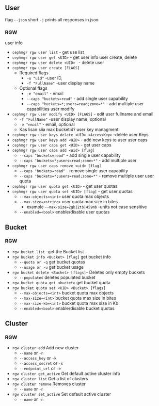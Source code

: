 ## User

flag ```--json``` short ```-j``` prints all responses in json
### RGW
user info
* ```cephmgr rgw user list``` - get use list
* ```cephmgr rgw user get <UID>``` - get user info
user create, delete
* ```cephmgr rgw user delete <UID> ``` - delete user
* ```cephmgr rgw user create [FLAGS]```
    * Required flags
        * ```-u "uid"``` -user ID, 
        * ```-f "FullName"``` -user display name
    * Optional flags
        * ```-e "email"``` - email
        * ```--caps "buckets=read"``` - add single user capability
        * ```--caps "buckets=*;users=read;zone=*"``` - add multiple user capabilities
user modify
* ```cephmgr rgw user modify <UID> [FLAGS]```  - edit user fullname and email
    * ```-f "FullName"``` -user display name, optional
    * ```-e "email"``` - email, optional
    * Kas lisan siia max bucketid?
user key managment
* ```cephmgr rgw user keys delete <UID> <AccessKey>``` -delete user Keys
* ```cephmgr rgw user keys add <UID>``` - add new keys to user
user caps
* ```cephmgr rgw user caps get <UID>``` - get user caps
* ```cephmgr rgw user caps add <uid> [flag]```
    * ```--caps "buckets=read"``` - add single user capability
    * ```--caps "buckets=*;users=read;zone=*"``` - add multiple user 
* ```cephmgr rgw user caps remove <uid> [flag]```
    * ```--caps "buckets=read"``` - remove single user capability
    * ```--caps "buckets=*;users=read;zone=*"``` - remove multiple user 
user quota
* ```cephmgr rgw user quota get <UID>``` - get user quotas
* ```cephmgr rgw user quota set <UID> [flag]``` - get user quotas
    * ```--max-objects=<int>``` user quota max objects
    * ```--max-size=<string>```  user quota max size in bites
        * example ```--max-size=2gb|2tb|459mb``` -units not case sensitive
    * ```--enabled=<bool>``` enable/disable user quotas
## Bucket
### RGW



* ```rgw bucket list``` -get the Bucket list
* ```rgw bucket info <Bucket> [flag]``` get bucket info
    * ```--quota or -q``` get bucket quotas
    * ```--usage or -u``` get bucket usage
* ```rgw bucket delete <Bucket> [flags]```- Deletes only empty buckets
    * ```--populated``` deletes populated bucket
* ```rgw bucket quota get <bucket>``` get bucket quota
* ```rgw bucket quota set <UID> <Bucket> [flags]```
    * ```--max-objects=<int>``` bucket quota max objects
    * ```--max-size=<int>```  bucket quota max size in bites
    * ```--max-size-kb=<int>``` bucket quota max size in Kb
    * ```--enabled=<bool>``` enable/disable bucket quotas


## Cluster
### RGW


* ```rgw cluster add``` Add new cluster
  * ```--name``` or ```-n```
  * ```--access_key``` or ```-k```
  * ```--access_secret``` or ```-s```
  * ```--endpoint_url``` or ```-e```
* ```rgw cluster get_active``` Get default active cluster info
* ```rgw cluster list``` Get a list of clusters
* ```rgw cluster remove``` Removes cluster
  * ```--name``` or ```-n```
* ```rgw cluster set_active``` Set default active cluster
  * ```--name``` or ```-n```
